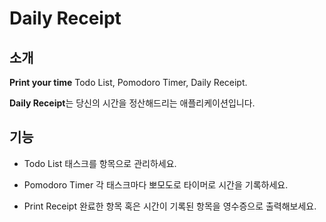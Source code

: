 # Daily Receipt

## 소개

**Print your time**
Todo List, Pomodoro Timer, Daily Receipt.

**Daily Receipt**는 당신의 시간을 정산해드리는 애플리케이션입니다.

## 기능

- Todo List
  태스크를 항목으로 관리하세요.

- Pomodoro Timer
  각 태스크마다 뽀모도로 타이머로 시간을 기록하세요.

- Print Receipt
  완료한 항목 혹은 시간이 기록된 항목을 영수증으로 출력해보세요.

